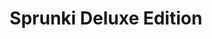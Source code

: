 ---
slug: sprunki-deluxe-edition-2385
title: Sprunki Deluxe Edition
description: "Sprunki Deluxe Edition is an exciting online game. Play for free directly in your browser!"
icon: /images/popular_mods/Sprunki Deluxe Edition.png
url: https://wowtbc.net/sprunkin/sprunki-deluxe/index.html
previewImage: /images/popular_mods/Sprunki Deluxe Edition.png
type: popular mods

# SEO配置
seo:
  title: "Sprunki Deluxe Edition - Play Free Online Game | Fun Browser Games"
  description: "Sprunki Deluxe Edition - Play this fun online game for free in your browser. No download required!"
  ogImage: "/images/popular_mods/Sprunki Deluxe Edition.png"
  keywords: "sprunki-deluxe-edition-2385, online game, browser game, free game, popular mods game, play online"

videoUrls:
  - https://www.youtube.com/embed/example1
  - https://www.youtube.com/embed/example2

whyPlay:
  title: "Why Play Sprunki Deluxe Edition?"
  items:
    - "Immersive Gameplay: Sprunki Deluxe Edition offers an engaging and immersive gaming experience that will keep you entertained for hours"
    - "Challenging Levels: Test your skills with increasingly difficult challenges and obstacles"
    - "Beautiful Graphics: Enjoy stunning visuals and smooth animations that bring the game world to life"
    - "Regular Updates: New content and features are added regularly to keep the game fresh and exciting"
    - "Free to Play: Experience all the fun without spending a penny"
    - "Community Features: Connect with other players, share strategies, and compete for high scores"
    - "Cross-Platform: Play on any device with a web browser, no downloads required"

features:
  title: "Key Features of Sprunki Deluxe Edition"
  image: "/images/popular_mods/Sprunki Deluxe Edition.png"
  items:
    - "Intuitive Controls: Easy to learn controls make Sprunki Deluxe Edition accessible for players of all skill levels"
    - "Multiple Game Modes: Enjoy various gameplay options that provide different challenges and experiences"
    - "Character Customization: Personalize your gaming experience with unique characters and items"
    - "Achievement System: Complete special tasks to earn rewards and recognition"
    - "Leaderboards: Compete with players worldwide and see who can achieve the highest scores"

characteristics:
  title: "Game Characteristics"
  image: "/images/popular_mods/Sprunki Deluxe Edition.png"
  items:
    - "Genre: Popular mods game with elements of strategy and skill"
    - "Difficulty: Suitable for both casual gamers and those seeking a challenge"
    - "Play Time: Quick sessions or extended gameplay, depending on your preference"
    - "Art Style: Vibrant and engaging visuals that enhance the gaming experience"
    - "Sound Design: Immersive audio that complements the gameplay perfectly"

info: "Sprunki Deluxe Edition is an exciting online game that offers players a unique and engaging gaming experience. With its intuitive controls, stunning visuals, and challenging gameplay, Sprunki Deluxe Edition provides hours of entertainment for players of all ages and skill levels. Whether you're looking for a quick gaming session during a break or an extended play session, Sprunki Deluxe Edition delivers an immersive experience that will keep you coming back for more. The game features multiple levels of increasing difficulty, ensuring that players are constantly challenged as they progress. With regular updates adding new content and features, Sprunki Deluxe Edition remains fresh and exciting, providing endless entertainment options for its growing community of players."

howToPlayIntro: "Welcome to Sprunki Deluxe Edition! This guide will walk you through the basics and help you master the game. Whether you're a beginner or looking to improve your skills, these tips and instructions will enhance your gaming experience."

howToPlaySteps:
  - title: "Getting Started"
    description: "Begin your Sprunki Deluxe Edition adventure by familiarizing yourself with the controls. Use your keyboard or mouse to navigate through the game interface. The tutorial will guide you through the basic mechanics and help you understand the objectives."
  - title: "Understanding the Objectives"
    description: "In Sprunki Deluxe Edition, your main goal is to progress through levels by completing specific objectives. Each level presents unique challenges that require different strategies and approaches."
  - title: "Mastering the Controls"
    description: "Practice using the controls to improve your precision and reaction time. Sprunki Deluxe Edition requires quick reflexes and strategic thinking to overcome obstacles and defeat opponents."
  - title: "Utilizing Power-ups"
    description: "Collect power-ups throughout the game to enhance your abilities and overcome difficult challenges. Each power-up offers unique advantages that can be crucial for success."
  - title: "Developing Strategies"
    description: "As you progress in Sprunki Deluxe Edition, develop effective strategies for different scenarios. Analyze patterns, anticipate challenges, and adapt your approach to maximize your performance."

faq:
  title: "Frequently Asked Questions about Sprunki Deluxe Edition"
  items:
    - question: "Is Sprunki Deluxe Edition free to play?"
      answer: "Yes, Sprunki Deluxe Edition is completely free to play directly in your web browser. No downloads or purchases are required to enjoy the full game experience."
    - question: "Can I play Sprunki Deluxe Edition on mobile devices?"
      answer: "Yes, Sprunki Deluxe Edition is optimized for both desktop and mobile play. You can enjoy the game on any device with a web browser and internet connection."
    - question: "Are there any in-game purchases?"
      answer: "While Sprunki Deluxe Edition is free to play, there may be optional in-game purchases available for cosmetic items or additional features that don't affect core gameplay."
    - question: "How often is Sprunki Deluxe Edition updated?"
      answer: "The developers regularly update Sprunki Deluxe Edition with new content, features, and improvements based on player feedback and game performance."
    - question: "Can I play Sprunki Deluxe Edition offline?"
      answer: "Currently, Sprunki Deluxe Edition requires an internet connection to play as it's a browser-based online game."
    - question: "Is Sprunki Deluxe Edition suitable for children?"
      answer: "Yes, Sprunki Deluxe Edition is designed to be family-friendly and suitable for players of all ages."
    - question: "How do I report bugs or issues?"
      answer: "If you encounter any problems while playing Sprunki Deluxe Edition, you can report them through the game's support page or contact the developers directly through their website."
    - question: "Still Have Questions?"
      answer: "If you have additional questions about Sprunki Deluxe Edition that aren't covered in this FAQ, please visit our support center or contact our customer service team for assistance."
---